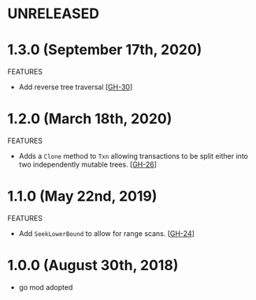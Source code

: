 # UNRELEASED

# 1.3.0 (September 17th, 2020)

FEATURES

* Add reverse tree traversal [[GH-30](https://github.com/caravan/go-immutable-radix/pull/30)]

# 1.2.0 (March 18th, 2020)

FEATURES

* Adds a `Clone` method to `Txn` allowing transactions to be split either into two independently mutable trees. [[GH-26](https://github.com/caravan/go-immutable-radix/pull/26)]

# 1.1.0 (May 22nd, 2019)

FEATURES

* Add `SeekLowerBound` to allow for range scans. [[GH-24](https://github.com/caravan/go-immutable-radix/pull/24)]

# 1.0.0 (August 30th, 2018)

* go mod adopted
